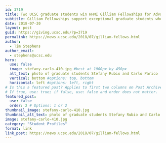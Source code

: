 ```yaml
---
id: 3719
title: Two UCSC graduate students win HHMI Gilliam Fellowships for Advanced Study
subtitle: Gilliam Fellowships support exceptional graduate students who are committed to increasing diversity among scientific leaders
date: 2018-07-30
layout: post
guid: https://giving.ucsc.edu/?p=3719
permalink: https://news.ucsc.edu/2018/07/gilliam-fellows.html
author:
  - Tim Stephens
author_email:
  - stephens@ucsc.edu
hero:
  use: false
  image: stefany-carlo-410.jpg #best at 1000px by 450px
  alt_text: photo of graduate students Stefany Rubio and Carlo Parico
  vertical: bottom #options: top, bottom
  horizontal: left #options: left, right
# Is this a featured post? Applies to first two columns on Post Archive Page.
# If true, use: true; if false, use: false and order does not matter.
featured_post:
  use: false
  order: 2 # Options: 1 or 2
thumbnail_image: stefany-carlo-410.jpg
thumbnail_alt_text: photo of graduate students Stefany Rubio and Carlo Parico
image: stefany-carlo-410.jpg
category: "Student Profiles"
format: link
link_post: https://news.ucsc.edu/2018/07/gilliam-fellows.html
---
```


